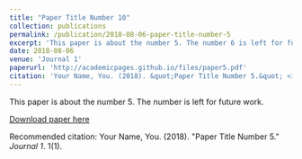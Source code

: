 ```yaml
---
title: "Paper Title Number 10"
collection: publications
permalink: /publication/2018-08-06-paper-title-number-5
excerpt: 'This paper is about the number 5. The number 6 is left for future work.'
date: 2018-08-06
venue: 'Journal 1'
paperurl: 'http://academicpages.github.io/files/paper5.pdf'
citation: 'Your Name, You. (2018). &quot;Paper Title Number 5.&quot; <i>Journal 1</i>. 1(1).'
---
```

This paper is about the number 5. The number  is left for future work.

[Download paper here](http://academicpages.github.io/files/paper5.pdf)

Recommended citation: Your Name, You. (2018). "Paper Title Number 5." <i>Journal 1</i>. 1(1).
